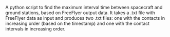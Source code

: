 A python script to find the maximum interval time between spacecraft and ground stations, based on FreeFlyer output data. It takes a .txt file with FreeFlyer data as input and produces two .txt files: one with the contacts in increasing order (based on the timestamp) and one with the contact intervals in increasing order. 
